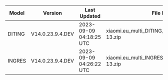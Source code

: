 | Model | Version | Last Updated | File Name | Size | Download Link |
| ---- | ---- | ---- | ---- | ---- | ---- |
| DITING | V14.0.23.9.4.DEV | 2023-09-09 04:18:25 UTC | xiaomi.eu_multi_DITING_V14.0.23.9.4.DEV_v14-13.zip | 5.1 GB | [SourceForge](https://sourceforge.net/projects/xiaomi-eu-multilang-miui-roms/files/xiaomi.eu/MIUI-WEEKLY-RELEASES/V14.0.23.9.4.DEV/xiaomi.eu_multi_DITING_V14.0.23.9.4.DEV_v14-13.zip/download) |
| INGRES | V14.0.23.9.4.DEV | 2023-09-09 04:26:22 UTC | xiaomi.eu_multi_INGRES_V14.0.23.9.4.DEV_v14-13.zip | 5.0 GB | [SourceForge](https://sourceforge.net/projects/xiaomi-eu-multilang-miui-roms/files/xiaomi.eu/MIUI-WEEKLY-RELEASES/V14.0.23.9.4.DEV/xiaomi.eu_multi_INGRES_V14.0.23.9.4.DEV_v14-13.zip/download) |
